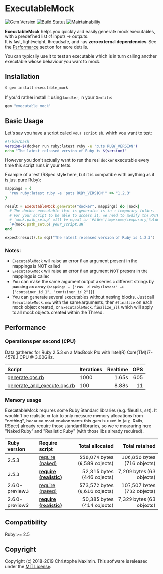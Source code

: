 # ExecutableMock

[![Gem Version](https://badge.fury.io/rb/executable_mock.svg)](https://badge.fury.io/rb/executable_mock)
[![Build Status](https://travis-ci.org/christophemaximin/executable_mock.svg?branch=master)](https://travis-ci.org/christophemaximin/executable_mock)
[![Maintainability](https://api.codeclimate.com/v1/badges/95d351d4ba7400934b1b/maintainability)](https://codeclimate.com/github/christophemaximin/executable_mock/maintainability)

**ExecutableMock** helps you quickly and easily generate mock executables, with a predefined list of inputs -> outputs.  
It is fast, lightweight, threadsafe, and has **zero external dependencies**. See the [Performance](#performance) section for more details.  

You can typically use it to test an executable which is in turn calling another executable whose behaviour you want to mock.

## Installation

```sh
$ gem install executable_mock
```

If you'd rather install it using `bundler`, in your `Gemfile`:  

```rb
gem "executable_mock"
```

## Basic Usage

Let's say you have a script called `your_script.sh`, which you want to test:

```sh
#!/bin/bash
version=$(docker run ruby:latest ruby -e 'puts RUBY_VERSION')
echo "The latest released version of Ruby is ${version}"
```

However you don't actually want to run the real `docker` executable every time this script runs in your tests.

Example of a test (RSpec style here, but it is compatible with anything as it is just pure Ruby):

```ruby
mappings = {
  "run ruby:latest ruby -e 'puts RUBY_VERSION'" => "1.2.3"
}

result = ExecutableMock.generate("docker", mappings) do |mock|
  # The docker executable that is generated is in a temporary folder.
  # For your script to be able to access it, we need to modify the PATH.
  # `mock.path_setup` will be equal to `PATH="/tmp/some/temporary/folder:$PATH"`
  `#{mock.path_setup} your_script.sh`
end

expect(result).to eql("The latest released version of Ruby is 1.2.3")
```

### Notes:

- `ExecutableMock` will raise an error if an argument present in the mappings is NOT called
- `ExecutableMock` will raise an error if an argument NOT present in the mappings is called
- You can make the same argument output a series a different strings by passing an array (`mappings = {"run -d ruby:latest" => ["container_id_1", "container_id_2"]}`)
- You can generate several executables without nesting blocks. Just call `ExecutableMock.new` with the same arguments, then `#finalize` on each mock object created, or `ExecutableMock.finalize_all` which will apply to all mock objects created within the Thread.

## Performance

### Operations per second (CPU)

Data gathered for Ruby 2.5.3 on a MacBook Pro with Intel(R) Core(TM) i7-4578U CPU @ 3.00GHz.  


| Script | Iterations | Realtime | OPS |
| :--- | :--- | ---: | ---: |
| [generate.ops.rb](performance/generate.ops.rb) | 1000 | 1.65s | 605 |
| [generate\_and\_execute.ops.rb](performance/generate_and_execute.ops.rb) | 100 | 8.88s | 11 |  


### Memory usage

ExecutableMock requires some Ruby Standard libraries (e.g. fileutils, set).
It wouldn't be realistic or fair to only measure memory allocations from "nothing", because most environments this gem is used in (e.g. Rails, RSpec) already require those standard libraries, so we're measuring here "Naked Ruby" and "Realistic Ruby" (with those libs already required).


| Ruby version| Require script | Total allocated | Total retained |
| :--- | :--- | ---: | ---: |
| 2.5.3 | [require (naked)](performance/require.memory.rb) | 558,074 bytes (6,589 objects) | 106,856 bytes (716 objects) |
| 2.5.3 | **[require (realistic)](performance/require_without_stdlib.memory.rb)** | 52,315 bytes (446 objects) | 7,209 bytes (63 objects) |
| 2.6.0-preview3 | [require (naked)](performance/require.memory.rb) | 573,572 bytes (6,616 objects) | 107,507 bytes (732 objects) |
| 2.6.0-preview3 | **[require (realistic)](performance/require_without_stdlib.memory.rb)** | 50,385 bytes (414 objects) | 7,329 bytes (63 objects) |  


## Compatibility

Ruby >= 2.5

## Copyright

Copyright (c) 2018-2019 Christophe Maximin. This software is released under the [MIT License](LICENSE.txt).
